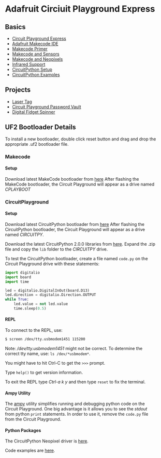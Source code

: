 # Adafruit Circiuit Playground Express

## Basics

* [Circuit Playground Express](https://www.adafruit.com/product/3333)
* [Adafruit Makecode IDE](https://makecode.adafruit.com)
* [Makecode Primer](https://learn.adafruit.com/makecode?view=all&embeds=allow)
* [Makecode and Sensors](https://learn.adafruit.com/sensors-in-makecode?view=all&embeds=allow)
* [Makecode and Neopixels](https://learn.adafruit.com/neopixels-with-makecode?view=all&embeds=allow)
* [Infrared Support](https://learn.adafruit.com/infrared-transmit-and-receive-on-circuit-playground-express-in-c-plus-plus-2/infrared-testpattern?view=all#overview)
* [CircuitPython Setup](https://learn.adafruit.com/adafruit-feather-m0-express-designed-for-circuit-python-circuitpython/circuitpython-setup)
* [CircuitPython Examples](https://github.com/athenian-robotics/circuitpython-examples)

## Projects

* [Laser Tag](https://learn.adafruit.com/circuit-playground-express-laser-tag?view=all&embeds=allow)
* [Circuit Playground Password Vault](https://learn.adafruit.com/circuit-playground-password-vault)
* [Digital Fidget Spinner](https://learn.adafruit.com/digital-fidget-spinner?view=all)

## UF2 Bootloader Details

To install a new bootloader, double click reset button and drag and drop the appropriate .uf2 bootloader file.

### Makecode 

#### Setup

Download latest MakeCode bootloader from [here](https://cdn-learn.adafruit.com/assets/assets/000/045/717/original/update-bootloader.uf2?1503523524)
After flashing the MakeCode bootloader, the Circuit Playground will appear as a drive named *CPLAYBOOT*


### CircuitPlayground

#### Setup
Download latest CircuitPython bootloader from [here](https://github.com/adafruit/circuitpython/releases)
After flashing the CircuitPython bootloader, the Circuit Playground will appear as a drive named *CIRCUITPY*.

Download the latest CircuitPython 2.0.0 libraries from [here](https://github.com/adafruit/Adafruit_CircuitPython_Bundle/releases/tag/20170915).
Expand the .zip file and copy the ``lib`` folder to the *CIRCUITPY* drive.

To test the CircuitPython bootloader, create a file named `code.py` on 
the Circuit Playground drive with these statements:

```python
import digitalio
import board
import time

led = digitalio.DigitalInOut(board.D13)
led.direction = digitalio.Direction.OUTPUT
while True:
    led.value = not led.value
    time.sleep(0.5)
```

#### REPL

To connect to the REPL, use: 
```bash
$ screen /dev/tty.usbmodem1451 115200
```

Note: */dev/tty.usbmodem1451*  might not be correct. To determine the correct
tty name, use: `ls /dev/*usbmodem*`.

You might have to hit Ctrl-C to get the ```>>>``` prompt.

Type ``help()`` to get version information.

To exit the REPL type *Ctrl-a k y* and then type `reset` to fix the terminal.

#### Ampy Utility

The [ampy](https://learn.adafruit.com/micropython-basics-load-files-and-run-code/overview) utility
simplifies running and debugging python code on the Circuit Playground. One big advantage is it
allows you to see the *stdout* from python `print` statements. In order to use it, remove
the `code.py` file from the Circuit Playground.


#### Python Packages

The CircuitPython Neopixel driver is [here](https://github.com/adafruit/Adafruit_CircuitPython_NeoPixel).

Code examples are [here](https://github.com/athenian-robotics/circuitpython-examples).
